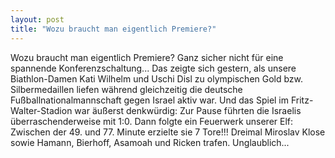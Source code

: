```yaml
---
layout: post
title: "Wozu braucht man eigentlich Premiere?"
---
```


Wozu braucht man eigentlich Premiere? Ganz sicher nicht für eine spannende Konferenzschaltung... Das zeigte sich gestern, als unsere Biathlon-Damen Kati Wilhelm und Uschi Disl zu olympischen Gold bzw. Silbermedaillen liefen während gleichzeitig die deutsche Fußballnationalmannschaft gegen Israel aktiv war. Und das Spiel im Fritz-Walter-Stadion war äußerst denkwürdig: Zur Pause führten die Israelis überraschenderweise mit 1:0. Dann folgte ein Feuerwerk unserer Elf: Zwischen der 49. und 77. Minute erzielte sie 7 Tore!!! Dreimal Miroslav Klose sowie Hamann, Bierhoff, Asamoah und Ricken trafen. Unglaublich...
